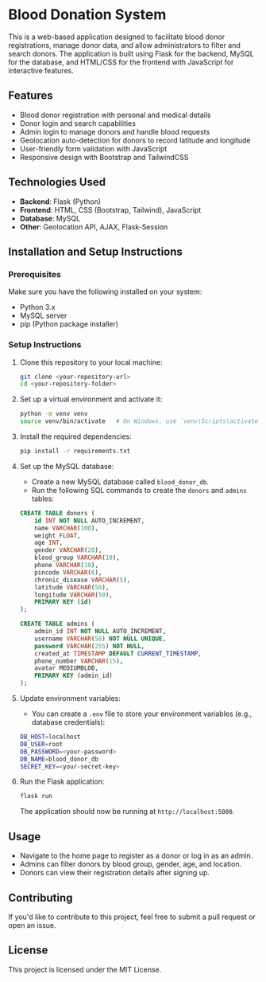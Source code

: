 
# Blood Donation System

This is a web-based application designed to facilitate blood donor registrations, manage donor data, and allow administrators to filter and search donors. The application is built using Flask for the backend, MySQL for the database, and HTML/CSS for the frontend with JavaScript for interactive features.

## Features
- Blood donor registration with personal and medical details
- Donor login and search capabilities
- Admin login to manage donors and handle blood requests
- Geolocation auto-detection for donors to record latitude and longitude
- User-friendly form validation with JavaScript
- Responsive design with Bootstrap and TailwindCSS

## Technologies Used
- **Backend**: Flask (Python)
- **Frontend**: HTML, CSS (Bootstrap, Tailwind), JavaScript
- **Database**: MySQL
- **Other**: Geolocation API, AJAX, Flask-Session

## Installation and Setup Instructions

### Prerequisites
Make sure you have the following installed on your system:
- Python 3.x
- MySQL server
- pip (Python package installer)

### Setup Instructions
1. Clone this repository to your local machine:
   ```bash
   git clone <your-repository-url>
   cd <your-repository-folder>
   ```
2. Set up a virtual environment and activate it:
   ```bash
   python -m venv venv
   source venv/bin/activate   # On Windows, use `venv\Scripts\activate`
   ```
3. Install the required dependencies:
   ```bash
   pip install -r requirements.txt
   ```
4. Set up the MySQL database:
   - Create a new MySQL database called `blood_donor_db`.
   - Run the following SQL commands to create the `donors` and `admins` tables:

   ```sql
   CREATE TABLE donors (
       id INT NOT NULL AUTO_INCREMENT,
       name VARCHAR(100),
       weight FLOAT,
       age INT,
       gender VARCHAR(20),
       blood_group VARCHAR(10),
       phone VARCHAR(10),
       pincode VARCHAR(6),
       chronic_disease VARCHAR(5),
       latitude VARCHAR(50),
       longitude VARCHAR(50),
       PRIMARY KEY (id)
   );

   CREATE TABLE admins (
       admin_id INT NOT NULL AUTO_INCREMENT,
       username VARCHAR(50) NOT NULL UNIQUE,
       password VARCHAR(255) NOT NULL,
       created_at TIMESTAMP DEFAULT CURRENT_TIMESTAMP,
       phone_number VARCHAR(15),
       avatar MEDIUMBLOB,
       PRIMARY KEY (admin_id)
   );
   ```

5. Update environment variables:
   - You can create a `.env` file to store your environment variables (e.g., database credentials):
   ```bash
   DB_HOST=localhost
   DB_USER=root
   DB_PASSWORD=<your-password>
   DB_NAME=blood_donor_db
   SECRET_KEY=<your-secret-key>
   ```

6. Run the Flask application:
   ```bash
   flask run
   ```
   The application should now be running at `http://localhost:5000`.

## Usage
- Navigate to the home page to register as a donor or log in as an admin.
- Admins can filter donors by blood group, gender, age, and location.
- Donors can view their registration details after signing up.

## Contributing
If you'd like to contribute to this project, feel free to submit a pull request or open an issue.

## License
This project is licensed under the MIT License.
